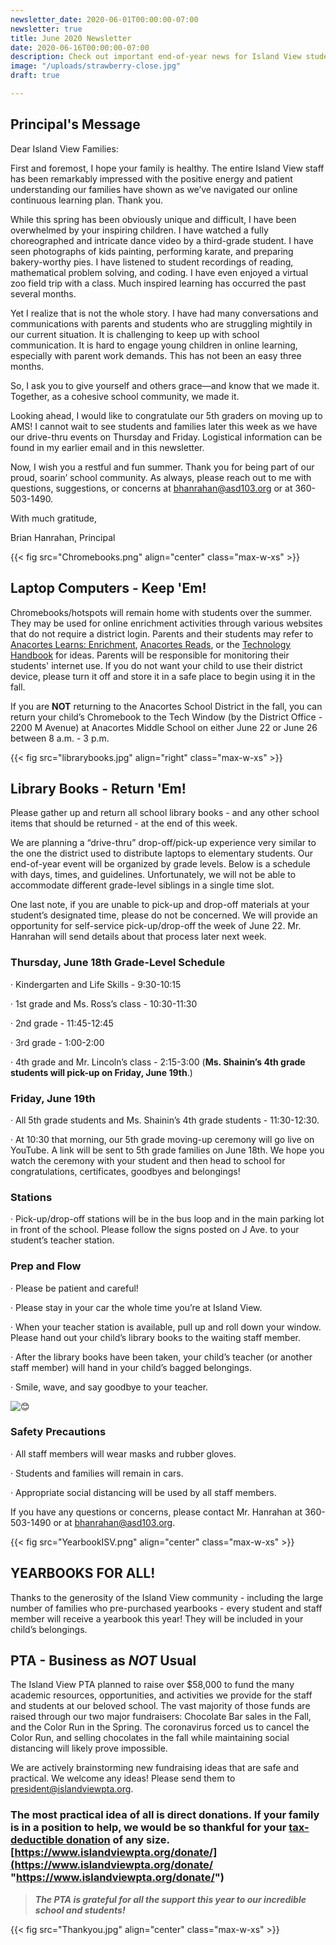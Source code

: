 ```yaml
---
newsletter_date: 2020-06-01T00:00:00-07:00
newsletter: true
title: June 2020 Newsletter
date: 2020-06-16T00:00:00-07:00
description: Check out important end-of-year news for Island View students & families!
image: "/uploads/strawberry-close.jpg"
draft: true

---
```

## Principal's Message

Dear Island View Families:

First and foremost, I hope your family is healthy. The entire Island View staff has been remarkably impressed with the positive energy and patient understanding our families have shown as we’ve navigated our online continuous learning plan. Thank you.

While this spring has been obviously unique and difficult, I have been overwhelmed by your inspiring children. I have watched a fully choreographed and intricate dance video by a third-grade student. I have seen photographs of kids painting, performing karate, and preparing bakery-worthy pies. I have listened to student recordings of reading, mathematical problem solving, and coding. I have even enjoyed a virtual zoo field trip with a class. Much inspired learning has occurred the past several months.

Yet I realize that is not the whole story. I have had many conversations and communications with parents and students who are struggling mightily in our current situation. It is challenging to keep up with school communication. It is hard to engage young children in online learning, especially with parent work demands. This has not been an easy three months.

So, I ask you to give yourself and others grace—and know that we made it. Together, as a cohesive school community, we made it.

Looking ahead, I would like to congratulate our 5th graders on moving up to AMS! I cannot wait to see students and families later this week as we have our drive-thru events on Thursday and Friday. Logistical information can be found in my earlier email and in this newsletter.

Now, I wish you a restful and fun summer. Thank you for being part of our proud, soarin’ school community. As always, please reach out to me with questions, suggestions, or concerns at [bhanrahan@asd103.org](mailto:bhanrahan@asd103.org) or at 360-503-1490.

With much gratitude,

Brian Hanrahan, Principal

{{< fig src="Chromebooks.png" align="center" class="max-w-xs" >}}

## Laptop Computers - Keep 'Em!

Chromebooks/hotspots will remain home with students over the summer. They may be used for online enrichment activities through various websites that do not require a district login. Parents and their students may refer to [Anacortes Learns: Enrichment](https://sites.google.com/asd103.org/asdreads/home), [Anacortes Reads](https://sites.google.com/asd103.org/asdreads/home), or the [Technology Handbook](https://sites.google.com/asd103.org/tech-handbook/home) for ideas. Parents will be responsible for monitoring their students' internet use. If you do not want your child to use their district device, please turn it off and store it in a safe place to begin using it in the fall.

If you are **NOT** returning to the Anacortes School District in the fall, you can return your child’s Chromebook to the Tech Window (by the District Office -  2200 M Avenue) at Anacortes Middle School on either June 22 or June 26 between 8 a.m. - 3 p.m.

{{< fig src="librarybooks.jpg" align="right" class="max-w-xs" >}}

## Library Books - Return 'Em!

Please gather up and return all school library books - and any other school items that should be returned - at the end of this week.

We are planning a “drive-thru” drop-off/pick-up experience very similar to the one the district used to distribute laptops to elementary students. Our end-of-year event will be organized by grade levels. Below is a schedule with days, times, and guidelines. Unfortunately, we will not be able to accommodate different grade-level siblings in a single time slot.

One last note, if you are unable to pick-up and drop-off materials at your student’s designated time, please do not be concerned. We will provide an opportunity for self-service pick-up/drop-off the week of June 22. Mr. Hanrahan will send details about that process later next week.

### **Thursday, June 18th Grade-Level Schedule**

· Kindergarten and Life Skills - 9:30-10:15

· 1st grade and Ms. Ross’s class - 10:30-11:30

· 2nd grade - 11:45-12:45

· 3rd grade - 1:00-2:00

· 4th grade and Mr. Lincoln’s class - 2:15-3:00 (**Ms. Shainin’s 4th grade students will pick-up on Friday, June 19th**.)

### **Friday, June 19th**

· All 5th grade students and Ms. Shainin’s 4th grade students - 11:30-12:30.

· At 10:30 that morning, our 5th grade moving-up ceremony will go live on YouTube. A link will be sent to 5th grade families on June 18th. We hope you watch the ceremony with your student and then head to school for congratulations, certificates, goodbyes and belongings!

### **Stations**

· Pick-up/drop-off stations will be in the bus loop and in the main parking lot in front of the school. Please follow the signs posted on J Ave. to your student’s teacher station.

### **Prep and Flow**

· Please be patient and careful!

· Please stay in your car the whole time you’re at Island View.

· When your teacher station is available, pull up and roll down your window. Please hand out your child’s library books to the waiting staff member.

· After the library books have been taken, your child’s teacher (or another staff member) will hand in your child’s bagged belongings.

· Smile, wave, and say goodbye to your teacher.

![😊](https://mail.google.com/mail/e/1f60a)

### **Safety Precautions**

· All staff members will wear masks and rubber gloves.

· Students and families will remain in cars.

· Appropriate social distancing will be used by all staff members.

If you have any questions or concerns, please contact Mr. Hanrahan at 360-503-1490 or at [bhanrahan@asd103.org](mailto:bhanrahan@asd103.org).

{{< fig src="YearbookISV.png" align="center" class="max-w-xs" >}}

## YEARBOOKS FOR ALL!

Thanks to the generosity of the Island View community - including the large number of families who pre-purchased yearbooks - every student and staff member will receive a yearbook this year! They will be included in your child’s belongings.

## PTA - Business as _NOT_ Usual

The Island View PTA planned to raise over $58,000 to fund the many academic resources, opportunities, and activities we provide for the staff and students at our beloved school. The vast majority of those funds are raised through our two major fundraisers: Chocolate Bar sales in the Fall, and the Color Run in the Spring. The coronavirus forced us to cancel the Color Run, and selling chocolates in the fall while maintaining social distancing will likely prove impossible.

We are actively brainstorming new fundraising ideas that are safe and practical. We welcome any ideas! Please send them to [president@islandviewpta.org](mailto:president@islandviewpta.org).

### **The most practical idea of all is direct donations. If your family is in a position to help, we would be so thankful for your** [**tax-deductible donation**](https://www.islandviewpta.org/donate/) **of any size.**  [https://www.islandviewpta.org/donate/](https://www.islandviewpta.org/donate/ "https://www.islandviewpta.org/donate/")

> **_The PTA is grateful for all the support this year to our incredible school and students!_**

{{< fig src="Thankyou.jpg" align="center" class="max-w-xs" >}}